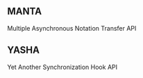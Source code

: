 ## MANTA

Multiple Asynchronous Notation Transfer API

## YASHA

Yet Another Synchronization Hook API